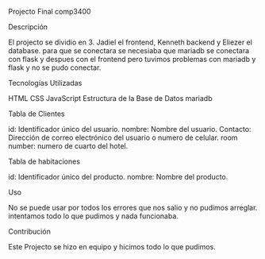Projecto Final comp3400

Descripción

El projecto se dividio en 3. Jadiel el frontend, Kenneth backend y Eliezer el database.
para que se conectara se necesiaba que mariadb se conectara con flask y despues con el frontend pero tuvimos problemas con mariadb y flask y no se pudo
conectar. 

Tecnologías Utilizadas

HTML
CSS
JavaScript
Estructura de la Base de Datos
mariadb

Tabla de Clientes

id: Identificador único del usuario.
nombre: Nombre del usuario.
Contacto: Dirección de correo electrónico del usuario o numero de celular.
room number: numero de cuarto del hotel.

Tabla de habitaciones

id: Identificador único del producto.
nombre: Nombre del producto.

Uso

No se puede usar por todos los errores que nos salio y no pudimos arreglar. intentamos todo lo que pudimos y nada funcionaba.

Contribución

Este Projecto se hizo en equipo y hicimos todo lo que pudimos.
